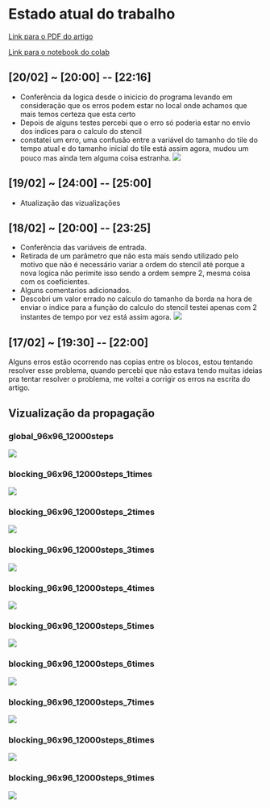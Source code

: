 # Estado atual do trabalho
[Link para o PDF do artigo](readmeContent/ICCSA_2020.pdf)

[Link para o notebook do colab](readmeContent/colabNotebook.ipynb)

## [20/02] ~ [20:00] -- [22:16]
- Conferência da logica desde o inicicio do programa levando em consideração que os erros podem estar no local onde achamos que mais temos certeza que esta certo
- Depois de alguns testes percebi que o erro só poderia estar no envio dos indices para o calculo do stencil
- constatei um erro, uma confusão entre a variável do tamanho do tile do tempo atual e do tamanho inicial do tile está assim agora, mudou um pouco mas ainda tem alguma coisa estranha.
![](readmeContent/blocking_96x96_12000steps_2times-20-02.gif)

## [19/02] ~ [24:00] -- [25:00]
- Atualização das vizualizações

## [18/02] ~ [20:00] -- [23:25]
- Conferência das variáveis de entrada.
- Retirada de um parâmetro que não esta mais sendo utilizado pelo motivo que não é necessário variar a ordem do stencil até porque a nova logica não perimite isso sendo a ordem sempre 2, mesma coisa com os coeficientes.
- Alguns comentarios adicionados.
- Descobri um valor errado no calculo do tamanho da borda na hora de enviar o indice para a função do calculo do stencil testei apenas com 2 instantes de tempo por vez está assim agora.
![](readmeContent/blocking_96x96_12000steps_2times-18-02.gif)

## [17/02] ~ [19:30] -- [22:00]
Alguns erros estão ocorrendo nas copias entre os blocos, estou tentando resolver esse problema, quando percebi que não estava tendo muitas ideias pra tentar resolver o problema, me voltei a corrigir os erros na escrita do artigo.

## Vizualização da propagação

### global_96x96_12000steps
![](readmeContent/global_96x96_12000steps.gif)

### blocking_96x96_12000steps_1times
![](readmeContent/blocking_96x96_12000steps_1times.gif)

### blocking_96x96_12000steps_2times
![](readmeContent/blocking_96x96_12000steps_2times.gif)

### blocking_96x96_12000steps_3times
![](readmeContent/blocking_96x96_12000steps_3times.gif)

### blocking_96x96_12000steps_4times
![](readmeContent/blocking_96x96_12000steps_4times.gif)

### blocking_96x96_12000steps_5times
![](readmeContent/blocking_96x96_12000steps_5times.gif)

### blocking_96x96_12000steps_6times
![](readmeContent/blocking_96x96_12000steps_6times.gif)

### blocking_96x96_12000steps_7times
![](readmeContent/blocking_96x96_12000steps_7times.gif)

### blocking_96x96_12000steps_8times
![](readmeContent/blocking_96x96_12000steps_8times.gif)

### blocking_96x96_12000steps_9times
![](readmeContent/blocking_96x96_12000steps_9times.gif)